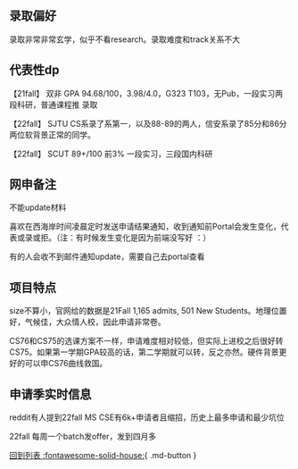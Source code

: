## 录取偏好
录取非常非常玄学，似乎不看research。录取难度和track关系不大

## 代表性dp
【21fall】 双非 GPA 94.68/100，3.98/4.0，G323 T103，无Pub，一段实习两段科研，普通课程推 录取

【22fall】 SJTU CS系录了系第一，以及88-89的两人，信安系录了85分和86分两位软背景正常的同学。

【22fall】 SCUT 89+/100 前3% 一段实习，三段国内科研

## 网申备注
不能update材料

喜欢在西海岸时间凌晨定时发送申请结果通知，收到通知前Portal会发生变化，代表或录或拒。（注：有时候发生变化是因为前端没写好 ：）

有的人会收不到邮件通知update，需要自己去portal查看

## 项目特点
size不算小，官网给的数据是21Fall 1,165 admits, 501 New Students。地理位置好，气候佳，大众情人校，因此申请非常卷。

CS76和CS75的选课方案不一样，申请难度相对较低，但实际上进校之后很好转CS75。如果第一学期GPA较高的话，第二学期就可以转，反之亦然。硬件背景更好的可以申CS76曲线救国。

## 申请季实时信息
reddit有人提到22fall MS CSE有6k+申请者且缩招，历史上最多申请和最少坑位

22fall 每周一个batch发offer，发到四月多

[回到列表 :fontawesome-solid-house:](选校梯度.md){ .md-button }
